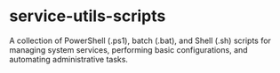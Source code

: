 # service-utils-scripts
A collection of PowerShell (.ps1), batch (.bat), and Shell (.sh) scripts for managing system services, performing basic configurations, and automating administrative tasks.

